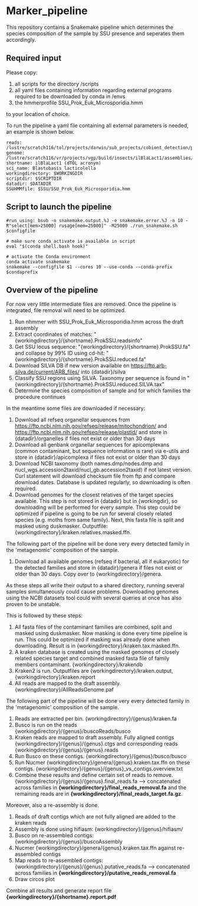 # Marker_pipeline
This repository contains a Snakemake pipeline which determines the species composition of the sample by SSU presence and seperates them accordingly. 

## Required input
Please copy:
1. all scripts for the directory /scripts
2. all yaml files containing information regarding external programs required to be downloaded by conda in /envs 
3. the hmmerprofile SSU_Prok_Euk_Microsporidia.hmm 

to your location of choice.

To run the pipeline a yaml file containing all external parameters is needed, an example is shown below.

```
reads: /lustre/scratch116/tol/projects/darwin/sub_projects/cobiont_detection/pipeline/hmm_pipeline/readfiles/ilBlaLact1fasta.gz
genome: /lustre/scratch116/vr/projects/vgp/build/insects/ilBlaLact1/assemblies/hicanu.20200327/ilBlaLact1.unitigs.fasta
shortname: ilBlaLact1 (dTOL acronym)
sci_name: Blastobasis lacticolella 
workingdirectory: $WORKINGDIR
scriptdir: $SCRIPTDIR
datadir: $DATADIR
SSUHMMfile: $SSU/SSU_Prok_Euk_Microsporidia.hmm
```

## Script to launch the pipeline

```
#run using: bsub -o snakemake.output.%J -e snakemake.error.%J -n 10 -R"select[mem>25000] rusage[mem=25000]" -M25000 ./run_snakemake.sh $configfile

# make sure conda activate is available in script
eval "$(conda shell.bash hook)"

# activate the Conda environment
conda activate snakemake
snakemake --configfile $1 --cores 10 --use-conda --conda-prefix $condaprefix
```

## Overview of the pipeline

For now very little intermediate files are removed. Once the pipeline is integrated, file removal will need to be optimized.

1. Run nhmmer with SSU_Prok_Euk_Microsporidia.hmm across the draft assembly
2. Extract coordinates of matches: "{workingdirectory}/{shortname}.ProkSSU.readsinfo"
3. Get SSU locus sequence: "{workingdirectory}/{shortname}.ProkSSU.fa" and collapse by 99% ID using cd-hit: "{workingdirectory}/{shortname}.ProkSSU.reduced.fa"
4. Download SILVA DB if new version available on https://ftp.arb-silva.de/current/ARB_files/ into {datadir}/silva
5. Classify SSU regions using SILVA. Taxonomy per sequence is found in "{workingdirectory}/{shortname}.ProkSSU.reduced.SILVA.tax"
6. Determine the species composition of sample and for which families the procedure continues

In the meantime some files are downloaded if necessary:
1. Download all refseq organellar sequences from https://ftp.ncbi.nlm.nih.gov/refseq/release/mitochondrion/ and https://ftp.ncbi.nlm.nih.gov/refseq/release/plastid/ and store in {datadir}/organelles if files not exist or older than 30 days
2. Download all genbank organellar sequences for apicomplexans (common contaminant, but sequence information is rare) via e-utils and store in {datadir}/apicomplexa if files not exist or older than 30 days
3. Download NCBI taxonomy (both names.dmp/nodes.dmp and nucl_wgs.accession2taxid/nucl_gb.accession2taxid) if not latest version. Curl statement will download checksum file from ftp and compare download dates. Database is updated regularly, so downloading is often required.
4. Download genomes for the closest relatives of the target species available. This step is not stored in {datadir} but in {workingdir}, so downloading will be performed for every sample. This step could be optimized if pipeline is going to be run for several closely related species (e.g. moths from same family). Next, this fasta file is split and masked using duskmasker. Outputfile: {workingdirectory}/kraken.relatives.masked.ffn.

The following part of the pipeline will be done very every detected family in the 'metagenomic' composition of the sample.
1. Download all available genomes (refseq if bacterial, all if eukaryotic) for the detected families and store in {datadir}/genera if files not exist or older than 30 days. Copy over to {workingdirectory}/genera. 

As these steps all write their output to a shared directory, running several samples simultaneously could cause problems. Downloading genomes using the NCBI datasets tool could with several queries at once has also proven to be unstable.

This is followed by these steps:
1. All fasta files of the contaminant families are combined, split and masked using duskmasker. Now masking is done every time pipeline is run. This could be optimized if masking was already done when downloading. Result is in {workingdirectory}/kraken.tax.masked.ffn.
2. A kraken database is created using the masked genomes of closely related species target and combined masked fasta file of family members contaminant. {workingdirectory}/krakendb
3. Kraken2 is run. Outputfiles are {workingdirectory}/kraken.output, {workingdirectory}/kraken.report
4. All reads are mapped to the draft assembly. {workingdirectory}/AllReadsGenome.paf

The following part of the pipeline will be done very every detected family in the 'metagenomic' composition of the sample.
1. Reads are extracted per bin. {workingdirectory}/{genus}/kraken.fa
2. Busco is run on the reads {workingdirectory}/{genus}/buscoReads/busco
3. Kraken reads are mapped to draft assembly. Fully aligned contigs {workingdirectory}/{genus}/{genus}.ctgs and corresponding reads {workingdirectory}/{genus}/{genus}.reads
4. Run Busco on these contigs. {workingdirectory}/{genus}/busco/busco
5. Run Nucmer {workingdirectory}/genera/{genus}.kraken.tax.ffn on these contigs. {workingdirectory}/{genus}/{genus}_vs_contigs.overview.txt
7. Combine these results and define certain set of reads to remove. {workingdirectory}/{genus}/{genus}.final_reads.fa --> concatenated across families in **{workingdirectory}/final_reads_removal.fa** and the remaining reads are in **{workingdirectory}/final_reads_target.fa.gz**.

Moreover, also a re-assembly is done.
1. Reads of draft contigs which are not fully aligned are added to the kraken reads
2. Assembly is done using hifiasm: {workingdirectory}/{genus}/hifiasm/
3. Busco on re-assembled contigs: {workingdirectory}/{genus}/buscoAssembly
4. Nucmer {workingdirectory}/genera/{genus}.kraken.tax.ffn against re-assembled contigs
5. Map reads to re-assembled contigs: {workingdirectory}/{genus}/{genus}.putative_reads.fa --> concatenated across families in **{workingdirectory}/putative_reads_removal.fa**
6. Draw circos plot

Combine all results and generate report file **{workingdirectory}/{shortname}.report.pdf**
